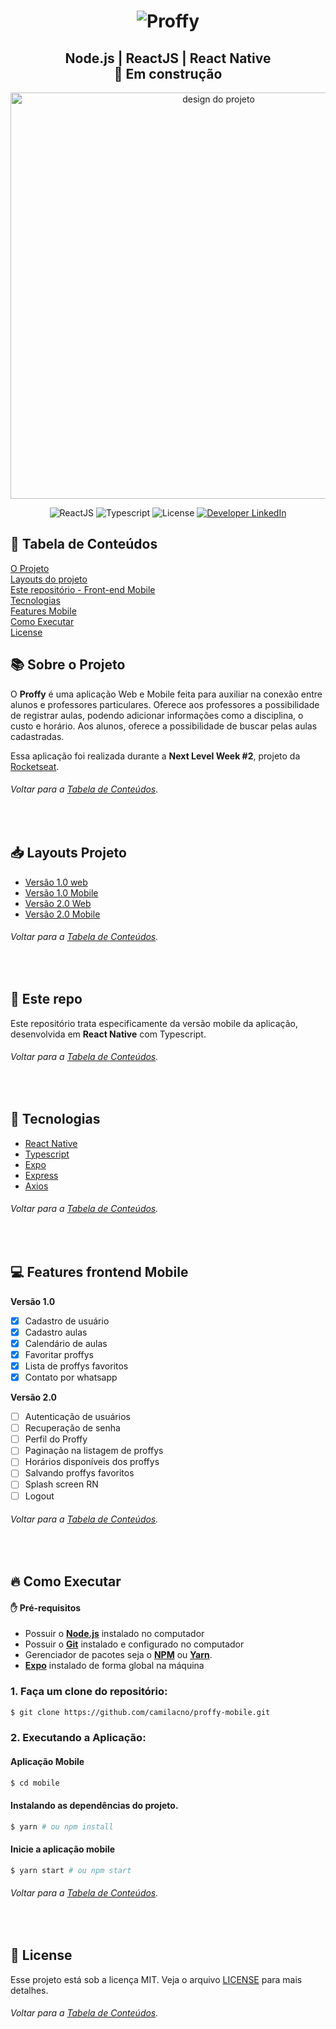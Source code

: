 <h1 align="center">  
<img alt="Proffy" title="#Proffy" src="https://raw.githubusercontent.com/camilacno/proffy-mobile/eef6811620612c0e883bcb0f8d4eb5f6ecb0dcb5/.github/logo.svg" />  
</h1>

<h2 align="center">  
Node.js | ReactJS | React Native <br>🚀 Em construção 
</h2>

<p align="center">
  <img alt="design do projeto" width="650px" src="https://github.com/camilacno/proffy-mobile/blob/master/.github/design.png?raw=true" />
<p>

<p align="center">
	<img alt="ReactJS" src="https://img.shields.io/badge/reactnative-6cf?logo=react&logoColor=white&labelColor=007ACC">  
  <img alt="Typescript" src="https://img.shields.io/badge/typescript-informational?labelColor=blue&logo=typescript&logoColor=white">  
 <img alt="License" src="https://img.shields.io/github/license/camilacno/proffy-web">    
  <a href="https://www.linkedin.com/in/camilacno" target="_blank"> 
    <img src="https://img.shields.io/badge/-camilacno-007ACC?logo=linkedin&logoColor=white&labelColor=007ACC" alt="Developer LinkedIn" />
  </a>
</p>


## :link: Tabela de Conteúdos
<p>  
	<a href="#books-sobre-o-projeto">O Projeto</a> <br>
	<a href="#inbox_tray-layouts-projeto">
		Layouts do projeto
	</a> <br>
	<a href="#bookmark_tabs-este-repo">
		Este repositório - Front-end Mobile
	</a> <br>	
	<a href="#rocket-tecnologias">Tecnologias</a> <br>
	<a href="#computer-features-frontend-mobile">
	Features Mobile
	</a> <br>
	<a href="#fire-como-executar">
		Como Executar
	</a> <br>
	<a href="#memo-license">License</a>
</p>


## :books: Sobre o Projeto

O  **Proffy**  é uma aplicação Web e Mobile feita para auxiliar na conexão entre alunos e professores particulares. 
Oferece aos professores a possibilidade de registrar aulas, podendo adicionar informações como a disciplina, o custo e horário.
Aos alunos, oferece a possibilidade de buscar pelas aulas cadastradas.

Essa aplicação foi realizada durante a **Next  Level Week #2**, projeto da  [Rocketseat](https://rocketseat.com.br/).

###### *Voltar para a [Tabela de Conteúdos](#link-tabela-de-conteúdos)*.
<br>

## :inbox_tray: Layouts Projeto

- [Versão 1.0 web](https://www.figma.com/file/GHGS126t7WYjnPZdRKChJF/Proffy-Web?node-id=0%3A1)
- [Versão 1.0 Mobile](https://www.figma.com/file/e33KvgUpFdunXxJjHnK7CG/Proffy-Mobile)
- [Versão 2.0 Web](https://www.figma.com/file/7XtNZowoxNdsTlLIx7sGAV/Proffy-Web-2.0-(Copy)?node-id=160%3A2761)
- [Versão 2.0 Mobile](https://www.figma.com/file/gCiWANhD3AfLgPLyjgunYE/Proffy-Mobile-2.0-(Copy)?node-id=188%3A581)

###### *Voltar para a [Tabela de Conteúdos](#link-tabela-de-conteúdos)*.
<br>

## :bookmark_tabs: Este repo

Este repositório trata especificamente da versão mobile da aplicação, desenvolvida em **React Native** com Typescript.

###### *Voltar para a [Tabela de Conteúdos](#link-tabela-de-conteúdos)*.
<br>

## :rocket: Tecnologias
-   [React Native](http://facebook.github.io/react-native/)
-   [Typescript](https://www.typescriptlang.org/)
-   [Expo](https://expo.io/)
-   [Express](https://expressjs.com/)
-   [Axios](https://github.com/axios/axios)

###### *Voltar para a [Tabela de Conteúdos](#link-tabela-de-conteúdos)*.
<br>

## :computer: Features frontend Mobile
  **Versão 1.0**
- [x] Cadastro de usuário 
- [x] Cadastro aulas 
- [x] Calendário de aulas
- [x] Favoritar proffys
- [x] Lista de proffys favoritos
- [x] Contato por whatsapp

**Versão 2.0**
- [ ] Autenticação de usuários
- [ ] Recuperação de senha
- [ ] Perfil do Proffy
- [ ] Paginação na listagem de proffys
- [ ] Horários disponíveis dos proffys
- [ ] Salvando proffys favoritos
- [ ] Splash screen RN
- [ ] Logout
###### *Voltar para a [Tabela de Conteúdos](#link-tabela-de-conteúdos)*.
<br>

## :fire: Como Executar

#### :raised_hand: Pré-requisitos
- Possuir o  **[Node.js](https://nodejs.org/en/)**  instalado no computador
- Possuir o  **[Git](https://git-scm.com/)**  instalado e configurado no computador
- Gerenciador de pacotes seja o  **[NPM](https://www.npmjs.com/)**  ou  **[Yarn](https://yarnpkg.com/)**.
- **[Expo](https://expo.io/)**  instalado de forma global na máquina

### 1.  Faça um clone do repositório:
```bash
$ git clone https://github.com/camilacno/proffy-mobile.git
```

### 2.  Executando a Aplicação:

  #### Aplicação Mobile
  ```bash
$ cd mobile
```

  #### Instalando as dependências do projeto.
   ```bash
$ yarn # ou npm install
```

 #### Inicie a aplicação mobile
 ```bash
$ yarn start # ou npm start
```
###### *Voltar para a [Tabela de Conteúdos](#link-tabela-de-conteúdos)*.
<br>


## :memo: License

Esse projeto está sob a licença MIT. Veja o arquivo  [LICENSE](https://github.com/camilacno/proffy-mobile/blob/master/LICENSE) para mais detalhes.
###### *Voltar para a [Tabela de Conteúdos](#link-tabela-de-conteúdos)*.
